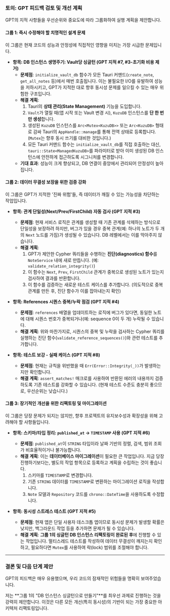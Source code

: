 ### **토의: GPT 피드백 검토 및 개선 계획**

GPT의 지적 사항들을 우선순위와 중요도에 따라 그룹화하여 실행 계획을 제안합니다.

#### **그룹 1: 즉시 수정해야 할 치명적인 설계 문제**

이 그룹은 현재 코드의 성능과 안정성에 직접적인 영향을 미치는 가장 시급한 문제입니다.

*   **항목: DB 인스턴스 생명주기: Vault당 싱글턴 (GPT 지적 #7, #3-초기화 비용 제거)**
    *   **문제점**: `initialize_vault_db` 함수가 모든 Tauri 커맨드(`create_note`, `get_all_notes` 등)에서 매번 호출됩니다. 이는 불필요한 I/O를 유발하여 성능을 저하시키고, GPT가 지적한 대로 향후 동시성 문제를 일으킬 수 있는 매우 위험한 구조입니다.
    *   **해결 계획**:
        1.  Tauri의 **상태 관리(State Management)** 기능을 도입합니다.
        2.  `Vault`가 열릴 때(앱 시작 또는 Vault 변경 시), `KuzuDB` 인스턴스를 **단 한 번만 생성**합니다.
        3.  생성된 `KuzuDB` 인스턴스를 `Arc<Mutex<KuzuDB>>` 또는 `Arc<KuzuDB>` 형태로 감싸 Tauri의 `AppHandle::manage`를 통해 전역 상태로 등록합니다. (`Mutex`는 향후 동시 쓰기를 대비한 것입니다.)
        4.  모든 Tauri 커맨드 함수는 `initialize_vault_db`를 직접 호출하는 대신, `tauri::State<ManagedKuzuDB>`를 파라미터로 받아 이미 생성된 DB 인스턴스에 안전하게 접근하도록 시그니처를 변경합니다.
    *   **기대 효과**: 성능이 크게 향상되고, DB 연결이 중앙에서 관리되어 안정성이 높아집니다.

#### **그룹 2: 데이터 무결성 보장을 위한 검증 강화**

이 그룹은 GPT가 지적한 '진짜 위험'들, 즉 데이터가 깨질 수 있는 가능성을 차단하는 작업입니다.

*   **항목: 관계 단일성(Next/Prev/FirstChild) 자동 검사 (GPT 지적 #3)**
    *   **문제점**: 현재 서비스 로직은 관계를 생성할 때 기존 관계를 삭제하는 방식으로 단일성을 보장하려 하지만, 버그가 있을 경우 중복 관계(예: 하나의 노트가 두 개의 `Next` 노드를 가짐)가 생성될 수 있습니다. DB 레벨에서는 이를 막아주지 않습니다.
    *   **해결 계획**:
        1.  GPT가 제안한 Cypher 쿼리들을 수행하는 **진단(diagnostics) 함수**를 `NoteService` 내에 새로 만듭니다. (예: `validate_relation_integrity()`)
        2.  이 함수는 `Next`, `Prev`, `FirstChild` 관계가 중복으로 생성된 노트가 있는지 검사하여 결과를 반환합니다.
        3.  이 함수를 검증하는 새로운 테스트 케이스를 추가합니다. (의도적으로 중복 관계를 만든 후, 진단 함수가 이를 잡아내는지 확인)

*   **항목: References 시퀀스 중복/누락 점검 (GPT 지적 #4)**
    *   **문제점**: `references` 배열을 업데이트하는 로직에 버그가 있다면, 동일한 노트에 대해 시퀀스 번호가 중복되거나(예: sequence 0이 두 개) 누락될 수 있습니다.
    *   **해결 계획**: 위와 마찬가지로, 시퀀스의 중복 및 누락을 검사하는 Cypher 쿼리를 실행하는 진단 함수(`validate_reference_sequences()`)와 관련 테스트를 추가합니다.

*   **항목: 테스트 보강 - 실패 케이스 (GPT 지적 #8)**
    *   **문제점**: 현재는 규칙을 위반했을 때 `Err(Error::Integrity(_))`가 발생하는지만 확인합니다.
    *   **해결 계획**: `assert_matches!` 매크로를 사용하여 반환된 에러의 내용까지 검증하도록 기존 테스트를 강화할 수 있습니다. (현재 테스트 수준도 충분히 좋으므로, 우선순위는 낮습니다.)

#### **그룹 3: 장기적인 개선을 위한 리팩토링 및 마이그레이션**

이 그룹은 당장 문제가 되지는 않지만, 향후 프로젝트의 유지보수성과 확장성을 위해 고려해야 할 사항들입니다.

*   **항목: 스키마/타입 정리: `published_at` -> `TIMESTAMP` 사용 (GPT 지적 #6)**
    *   **문제점**: `published_at`이 `STRING` 타입이라 날짜 기반의 정렬, 검색, 범위 조회가 비효율적이거나 불가능합니다.
    *   **해결 계획**: 이는 **데이터베이스 마이그레이션**이 필요한 큰 작업입니다. 지금 당장 진행하기보다는, 별도의 작업 항목으로 등록하고 계획을 수립하는 것이 좋습니다.
        1.  스키마를 `TIMESTAMP`로 변경합니다.
        2.  기존 `STRING` 데이터를 `TIMESTAMP`로 변환하는 마이그레이션 로직을 작성합니다.
        3.  `Note` 모델과 `Repository` 코드를 `chrono::DateTime`을 사용하도록 수정합니다.

*   **항목: 동시성 스트레스 테스트 (GPT 지적 #5)**
    *   **문제점**: 현재 앱은 단일 사용자 데스크톱 앱이므로 동시성 문제가 발생할 확률은 낮지만, 백그라운드 작업 등을 추가하면 문제가 될 수 있습니다.
    *   **해결 계획**: **그룹 1의 싱글턴 DB 인스턴스 리팩토링이 완료된 후**에 진행할 수 있는 작업입니다. 멀티스레드 테스트를 작성하여 데이터 무결성이 깨지는지 확인하고, 필요하다면 `Mutex`를 사용하여 락(lock) 범위를 조절해야 합니다.

---

### **결론 및 다음 단계 제안**

GPT의 피드백은 매우 유용했으며, 우리 코드의 잠재적인 위험들을 명확히 보여주었습니다.

저는 **그룹 1의 "DB 인스턴스 싱글턴으로 만들기"**를 최우선 과제로 진행하는 것을 강력히 제안합니다. 이것은 다른 모든 개선(특히 동시성)의 기반이 되는 가장 중요한 아키텍처 리팩토링입니다.

